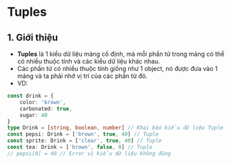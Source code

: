 # Tuples
## 1. Giới thiệu
- **Tuples** là 1 kiểu dữ liệu mảng cố định, mà mỗi phần tử trong mảng có thể có nhiều thuộc tính và các kiểu dữ liệu khác nhau.
- Các phần tử có nhiều thuộc tính giống như 1 object, nó được đưa vào 1 mảng và ta phải nhớ vị trí của các phần tử đó.
- VD:
```typescript
const drink = {
    color: 'brown',
    carbonated: true,
    sugar: 40
} 
type Drink = [string, boolean, number] // Khai báo kiểu dữ liệu Tuple
const pepsi: Drink = ['brown', true, 40] // Tuple
const sprite: Drink = ['clear', true, 40] // Tuple
const tea: Drink = ['brown', false, 0] // Tuple
// pepsi[0] = 40 // Error vì kiểu dữ liệu không đúng
```